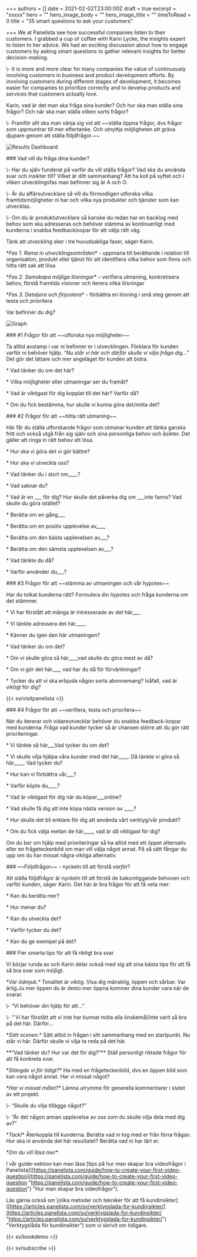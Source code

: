 +++
authors = []
date = 2021-02-02T23:00:00Z
draft = true
excerpt = "xxxxx"
hero = ""
hero_image_body = ""
hero_image_title = ""
timeToRead = 0
title = "35 smart questions to ask your customers"

+++
We at Panelista see how successful companies listen to their customers. I grabbed a cup of coffee with Karin Lycke, the insights expert to listen to her advice. We had an exciting discussion about how to engage customers by asking smart questions to gather relevant insights for better decision-making.

\\- It is more and more clear for many companies the value of continuously involving customers in business and product development efforts. By involving customers during different stages of development, it becomes easier for companies to prioritize correctly and to develop products and services that customers actually love.

Karin, vad är det man ska fråga sina kunder? Och hur ska man ställa sina frågor? Och när ska man ställa vilken sorts frågor?

\\- Framför allt ska man vänja sig vid att \~\~ställa öppna frågor, dvs frågor som uppmuntrar till mer eftertanke. Och utnyttja möjligheten att gräva djupare genom att ställa följdfrågor.\~\~

<div class="Image__small"> <img src="/images/illustrationcluster08-2021-01-20.png" alt="Results Dashboard" /></div>

\### Vad vill du fråga dina kunder?

\\- Har du själv funderat på varför du vill ställa frågor? Vad ska du använda svar och insikter till? Vilket är ditt sammanhang? Att ha koll på syftet och i vilken utvecklingsfas man befinner sig är A och O.

\\- Är du affärsutvecklare så vill du förmodligen utforska vilka framtidsmöjligheter ni har och vilka nya produkter och tjänster som kan utvecklas.

\\- Om du är produktutvecklare så kanske du redan har en backlog med behov som ska adresseras och behöver stämma av kontinuerligt med kunderna i snabba feedbackloopar för att välja rätt väg.

Tänk att utveckling sker i tre huvudsakliga faser, säger Karin.

\**Fas 1. Rama in utvecklingsområden** - uppmana till berättande i relation till organisation, produkt eller tjänst för att identifiera vilka behov som finns och hitta rätt sak att lösa

\**Fas 2. Samskapa möjliga lösningar** – verifiera utmaning, konkretisera behov, förstå framtida visioner och iterera olika lösningar

\**Fas 3. Detaljera och finjustera** - förbättra en lösning i små steg genom att testa och prioritera

Var befinner du dig?

<div class="Image__medium"> <img src="/images/bubbles2-2021-01-20.jpg" alt="Graph" /> </div>

\### #1 Frågor för att \~\~utforska nya möjligheter\~\~

Ta alltid avstamp i var ni befinner er i utvecklingen. Förklara för kunden varför ni behöver hjälp. _“Nu står vi här och därför skulle vi vilja fråga dig…”_ Det gör det lättare och mer angeläget för kunden att bidra.

\* Vad tänker du om det här?

\* Vilka möjligheter eller utmaningar ser du framåt?

\* Vad är viktigast för dig kopplat till det här? Varför då?

\* Om du fick bestämma, hur skulle vi kunna göra det/möta det?

\### #2 Frågor för att \~\~hitta rätt utmaning\~\~

Här får du ställa utforskande frågor som utmanar kunden att tänka ganska fritt och också utgå från sig själv och sina personliga behov och åsikter. Det gäller att ringa in rätt behov att lösa.

\* Hur ska vi göra det vi gör bättre?

\* Hur ska vi utveckla oss?

\* Vad tänker du i stort om____?

\* Vad saknar du?

\* Vad är en ___ för dig? Hur skulle det påverka dig om ___inte fanns? Vad skulle du göra istället?

\* Berätta om en gång___

\* Berätta om en positiv upplevelse av____

\* Berätta om den bästa upplevelsen av___?

\* Berätta om den sämsta upplevelsen av___?

\* Vad tänkte du då?

\* Varför använder du___?

\### #3 Frågor för att \~\~stämma av utmaningen och vår hypotes\~\~

Har du tolkat kunderna rätt? Formulera din hypotes och fråga kunderna om det stämmer.

\* Vi har förstått att många är intresserade av det här___.

\* Vi tänkte adressera det här____.

\* Känner du igen den här utmaningen?

\* Vad tänker du om det?

\* Om vi skulle göra så här____vad skulle du göra mest av då?

\* Om vi gör det här___, vad har du då för förväntningar?

\* Tycker du att vi ska erbjuda någon sorts abonnemang? Isåfall, vad är viktigt för dig?

{{< sv/visitpanelista >}}

\### #4 Frågor för att \~\~verifiera, testa och prioritera\~\~

När du itererar och vidareutvecklar behöver du snabba feedback-loopar med kunderna. Fråga vad kunder tycker så är chansen större att du gör rätt prioriteringar.

\* Vi tänkte så här___Vad tycker du om det?

\* Vi skulle vilja hjälpa våra kunder med det här____. Då tänkte vi göra så här____. Vad tycker du?

\* Hur kan vi förbättra vår___?

\* Varför köpte du____?

\* Vad är viktigast för dig när du köper___online?

\* Vad skulle få dig att inte köpa nästa version av ____?

\* Hur skulle det bli enklare för dig att använda vårt verktyg/vår produkt?

\* Om du fick välja mellan de här____, vad är då viktigast för dig?

Om du ber om hjälp med prioriteringar så ha alltid med ett öppet alternativ eller en frågeteckenbild om man vill välja något annat. På så sätt fångar du upp om du har missat några viktiga alternativ.

\### \~\~Följdfrågor\~\~ - nyckeln till att förstå _varför_?

Att ställa följdfrågor är nyckeln till att förstå de bakomliggande behoven och varför kunden, säger Karin. Det här är bra frågor för att få veta mer:

\* Kan du berätta mer?

\* Hur menar du?

\* Kan du utveckla det?

\* Varför tycker du det?

\* Kan du ge exempel på det?

\### Fler smarta tips för att få riktigt bra svar

Vi börjar runda av och Karin delar också med sig att sina bästa tips för att få så bra svar som möjligt.

\**Var ödmjuk.** Tonalitet är viktig. Visa dig mänsklig, öppen och sårbar. Var ärlig.Ju mer öppen du är desto mer öppna kommer dina kunder vara när de svarar.

\\- “Vi behöver din hjälp för att…”

\\- “ Vi har förstått att vi inte har kunnat möta alla önskemål/inte varit så bra på det här. Därför…

\**Sätt scenen.** Sätt alltid in frågan i sitt sammanhang med en startpunkt. Nu står vi här. Därför skulle vi vilja ta reda på det här.

\**“Vad tänker du? Hur var det för dig?”** Ställ personligt riktade frågor för att få konkreta svar.

\**Stängde vi för tidigt?** Ha med en frågeteckenbild, dvs en öppen bild som kan vara något annat. Har vi missat något?

\**Har vi missat målet?** Lämna utrymme för generella kommentarer i slutet av ett projekt.

\\- “Skulle du vilja tillägga något?”

\\- “Är det någon annan upplevelse av oss som du skulle vilja dela med dig av?”

\**Tack!** Återkoppla till kunderna. Berätta vad ni tog med er från förra frågan. Hur ska ni använda det här resultatet? Berätta vad ni har lärt er.

\**Om du vill läsa mer**

I vår guide-sektion kan man läsa \[tips på hur man skapar bra videofrågor i Panelista\]([https://panelista.com/guide/how-to-create-your-first-video-question](https://panelista.com/guide/how-to-create-your-first-video-question "https://panelista.com/guide/how-to-create-your-first-video-question") "Hur man skapar bra videofrågor").

Läs gärna också om \[olika metoder och tekniker för att få kundinsikter\]([https://articles.panelista.com/sv/verktygslada-for-kundinsikter/](https://articles.panelista.com/sv/verktygslada-for-kundinsikter/ "https://articles.panelista.com/sv/verktygslada-for-kundinsikter/") "Verktygslåda för kundinsikter") som vi skrivit om tidigare.

{{< sv/bookdemo >}}

{{< sv/subscribe >}}